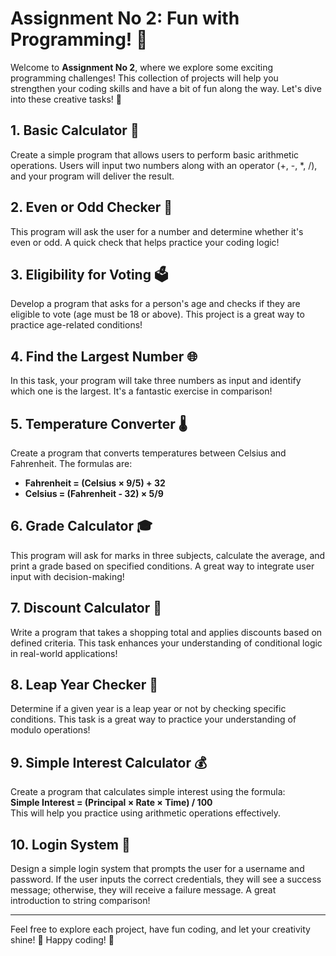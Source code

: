 # Assignment No 2: Fun with Programming! 🎉

Welcome to **Assignment No 2**, where we explore some exciting programming challenges! This collection of projects will help you strengthen your coding skills and have a bit of fun along the way. Let's dive into these creative tasks! 🌟

## 1. Basic Calculator 🧮
Create a simple program that allows users to perform basic arithmetic operations. Users will input two numbers along with an operator (+, -, *, /), and your program will deliver the result. 

## 2. Even or Odd Checker 🔢
This program will ask the user for a number and determine whether it's even or odd. A quick check that helps practice your coding logic!

## 3. Eligibility for Voting 🗳️
Develop a program that asks for a person's age and checks if they are eligible to vote (age must be 18 or above). This project is a great way to practice age-related conditions!

## 4. Find the Largest Number 🌐
In this task, your program will take three numbers as input and identify which one is the largest. It's a fantastic exercise in comparison!

## 5. Temperature Converter 🌡️
Create a program that converts temperatures between Celsius and Fahrenheit. The formulas are:
- **Fahrenheit = (Celsius × 9/5) + 32**
- **Celsius = (Fahrenheit - 32) × 5/9**

## 6. Grade Calculator 🎓
This program will ask for marks in three subjects, calculate the average, and print a grade based on specified conditions. A great way to integrate user input with decision-making!

## 7. Discount Calculator 🛒
Write a program that takes a shopping total and applies discounts based on defined criteria. This task enhances your understanding of conditional logic in real-world applications!

## 8. Leap Year Checker 🌈
Determine if a given year is a leap year or not by checking specific conditions. This task is a great way to practice your understanding of modulo operations!

## 9. Simple Interest Calculator 💰
Create a program that calculates simple interest using the formula:  
**Simple Interest = (Principal × Rate × Time) / 100**  
This will help you practice using arithmetic operations effectively.

## 10. Login System 🔑
Design a simple login system that prompts the user for a username and password. If the user inputs the correct credentials, they will see a success message; otherwise, they will receive a failure message. A great introduction to string comparison!

---

Feel free to explore each project, have fun coding, and let your creativity shine! 🌈 Happy coding! 🚀

